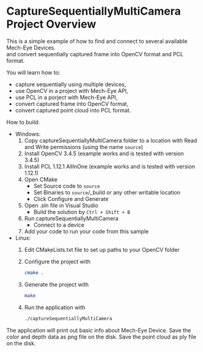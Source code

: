 # CaptureSequentiallyMultiCamera Project Overview

This is a simple example of how to find and connect to several available Mech-Eye Devices.  
and convert sequentially captured frame into OpenCV format and PCL format.

You will learn how to:

* capture sequentially using multiple devices,
* use OpenCV in a project with Mech-Eye API,
* use PCL in a porject with Mech-Eye API,
* convert captured frame into OpenCV format,
* convert captured point cloud into PCL format.

How to build:

* Windows:
  1. Copy captureSequentiallyMultiCamera folder to a location with Read and
       Write permissions (using the name `source`)
  2. Install OpenCV 3.4.5 (example works and is tested with version 3.4.5)
  3. Install PCL 1.12.1 AllInOne (example works and is tested with version 1.12.1)
  4. Open CMake
      * Set Source code to `source`
      * Set Binaries to `source`/_build or any other writable location
      * Click Configure and Generate
  5. Open .sln file in Visual Studio
      * Build the solution by `Ctrl + Shift + B`
  6. Run captureSequentiallyMultiCamera
      * Connect to a device
  7. Add your code to run your code from this sample
* Linux:
  1. Edit CMakeLists.txt file to set up paths to your OpenCV folder
  2. Configure the project with  

      ```bash
      cmake .
      ```

  3. Generate the project with

      ```bash
      make
      ```

  4. Run the application with

      ```bash
      ./captureSequentiallyMultiCamera
      ```

The application will print out basic info about Mech-Eye Device.
Save the color and depth data as png file on the disk.
Save the point cloud as ply file on the disk.
